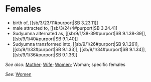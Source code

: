 # Females

* birth of, [[sb/3/23/11#purport|SB 3.23.11]]
* male attracted to, [[sb/3/24/4#purport|SB 3.24.4]]
* Sudyumna alternated as, [[sb/9/1/38-39#purport|SB 9.1.38-39]], [[sb/9/1/40#purport|SB 9.1.40]]
* Sudyumna transformed into, [[sb/9/1/26#purport|SB 9.1.26]], [[sb/9/1/33#purport|SB 9.1.33]], [[sb/9/1/34#purport|SB 9.1.34]], [[sb/9/1/36#purport|SB 9.1.36]]

*See also:* [Mother](entries/mother.md); [Wife](entries/wife.md); [Women](entries/women.md); Woman; specific females

*See:* [Women](entries/women.md)
